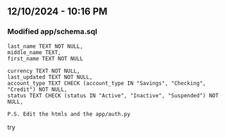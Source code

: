 ## 12/10/2024 - 10:16 PM
### Modified app/schema.sql
```
last_name TEXT NOT NULL,
middle_name TEXT,
first_name TEXT NOT NULL

currency TEXT NOT NULL,
last_updated TEXT NOT NULL,
account_type TEXT CHECK (account_type IN "Savings", "Checking", "Credit") NOT NULL,
status TEXT CHECK (status IN "Active", "Inactive", "Suspended") NOT NULL,

P.S. Edit the htmls and the app/auth.py
```

try